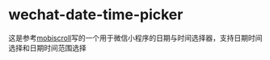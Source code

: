 # wechat-date-time-picker
这是参考[mobiscroll](https://mobiscroll.com/date-time-picker-calendar)写的一个用于微信小程序的日期与时间选择器，支持日期时间选择和日期时间范围选择